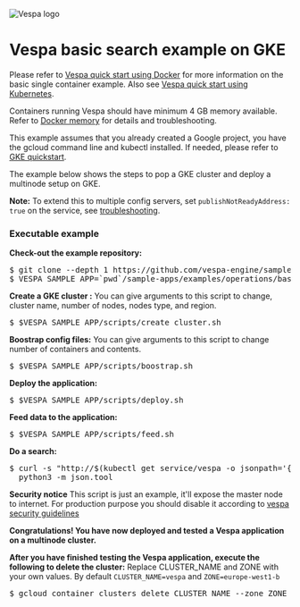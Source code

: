 <!-- Copyright Yahoo. Licensed under the terms of the Apache 2.0 license. See LICENSE in the project root. -->

![Vespa logo](https://vespa.ai/assets/vespa-logo-color.png)

# Vespa basic search example on GKE

Please refer to
[Vespa quick start using Docker](https://docs.vespa.ai/en/vespa-quick-start.html)
for more information on the basic single container example.
Also see [Vespa quick start using Kubernetes](https://docs.vespa.ai/en/vespa-quick-start-kubernetes.html).

Containers running Vespa should have minimum 4 GB memory available.
Refer to [Docker memory](https://docs.vespa.ai/en/operations/docker-containers.html#memory)
for details and troubleshooting.

This example assumes that you already created a Google project, you have the gcloud command line and kubectl installed.
If needed, please refer to [GKE quickstart](https://cloud.google.com/kubernetes-engine/docs/quickstart).

The example below shows the steps to pop a GKE cluster and deploy a multinode setup on GKE.

**Note:** To extend this to multiple config servers, set `publishNotReadyAddress: true` on the service,
see [troubleshooting](/examples/operations/README.md#troubleshooting).


### Executable example
**Check-out the example repository:**
<pre data-test="exec">
$ git clone --depth 1 https://github.com/vespa-engine/sample-apps.git
$ VESPA_SAMPLE_APP=`pwd`/sample-apps/examples/operations/basic-search-on-gke
</pre>

**Create a GKE cluster :**
You can give arguments to this script to change, cluster name, number of nodes, nodes type, and region.
<pre data-test="exec">
$ $VESPA_SAMPLE_APP/scripts/create_cluster.sh
</pre>

**Boostrap config files:**
You can give arguments to this script to change number of containers and contents.
<pre data-test="exec">
$ $VESPA_SAMPLE_APP/scripts/boostrap.sh
</pre>

**Deploy the application:**
<pre data-test="exec">
$ $VESPA_SAMPLE_APP/scripts/deploy.sh
</pre>

**Feed data to the application:**
<pre data-test="exec">
$ $VESPA_SAMPLE_APP/scripts/feed.sh
</pre>
**Do a search:**
<pre data-test="exec">
$ curl -s "http://$(kubectl get service/vespa -o jsonpath='{.status.loadBalancer.ingress[*].ip}'):$(kubectl get service/vespa -o jsonpath='{.spec.ports[?(@.name=="container")].port}')/search/?query=michael" | \
  python3 -m json.tool
</pre>

**Security notice**
This script is just an example, it'll expose the master node to internet.
For production purpose you should disable it according to
[vespa security guidelines](https://docs.vespa.ai/en/securing-your-vespa-installation.html)

**Congratulations! You have now deployed and tested a Vespa application on a multinode cluster.**

**After you have finished testing the Vespa application, execute the following to delete the cluster:**
Replace CLUSTER_NAME and ZONE with your own values. By default `CLUSTER_NAME=vespa` and `ZONE=europe-west1-b`
<pre data-test="after">
$ gcloud container clusters delete CLUSTER_NAME --zone ZONE
</pre>
